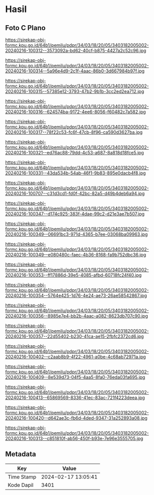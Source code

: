 # Hasil

## Foto C Plano

https://sirekap-obj-formc.kpu.go.id/64b1/pemilu/pdpr/34/03/18/20/05/3403182005002-20240216-100312--3573092a-bd62-40cf-b875-4427a2c52c96.jpg

https://sirekap-obj-formc.kpu.go.id/64b1/pemilu/pdpr/34/03/18/20/05/3403182005002-20240216-100314--5a96e4d9-2c1f-4aac-86b0-3d667984b97f.jpg

https://sirekap-obj-formc.kpu.go.id/64b1/pemilu/pdpr/34/03/18/20/05/3403182005002-20240216-100315--57385e12-3793-47b2-9b1b-3cc2ed2ea712.jpg

https://sirekap-obj-formc.kpu.go.id/64b1/pemilu/pdpr/34/03/18/20/05/3403182005002-20240216-100316--624574ba-9172-4ee6-8056-f60482c7a582.jpg

https://sirekap-obj-formc.kpu.go.id/64b1/pemilu/pdpr/34/03/18/20/05/3403182005002-20240216-100317--78f22c53-fc6f-47cb-8f96-ca590d3627ba.jpg

https://sirekap-obj-formc.kpu.go.id/64b1/pemilu/pdpr/34/03/18/20/05/3403182005002-20240216-100321--ed76ac88-79dd-4c53-a687-8a818d18fce5.jpg

https://sirekap-obj-formc.kpu.go.id/64b1/pemilu/pdpr/34/03/18/20/05/3403182005002-20240216-100331--43da534b-54ab-46f1-9b83-895e0dacb4f8.jpg

https://sirekap-obj-formc.kpu.go.id/64b1/pemilu/pdpr/34/03/18/20/05/3403182005002-20240216-100707--c31d3cd1-fd0f-42bc-82a5-d49b4deb6a94.jpg

https://sirekap-obj-formc.kpu.go.id/64b1/pemilu/pdpr/34/03/18/20/05/3403182005002-20240216-100347--d174c925-383f-4dae-99c2-d21e3ae7b507.jpg

https://sirekap-obj-formc.kpu.go.id/64b1/pemilu/pdpr/34/03/18/20/05/3403182005002-20240216-100349--06691bc3-971d-4365-b7ee-03068ba09963.jpg

https://sirekap-obj-formc.kpu.go.id/64b1/pemilu/pdpr/34/03/18/20/05/3403182005002-20240216-100349--e080480c-faec-4b36-8168-fa9b752dbc36.jpg

https://sirekap-obj-formc.kpu.go.id/64b1/pemilu/pdpr/34/03/18/20/05/3403182005002-20240216-100353--ff17886d-39e5-4085-afbd-60718fc24f40.jpg

https://sirekap-obj-formc.kpu.go.id/64b1/pemilu/pdpr/34/03/18/20/05/3403182005002-20240216-100354--5764e425-1d76-4e24-ae73-26ae58542867.jpg

https://sirekap-obj-formc.kpu.go.id/64b1/pemilu/pdpr/34/03/18/20/05/3403182005002-20240216-100356--8985e7e4-bb2b-4aac-a082-8623db707c90.jpg

https://sirekap-obj-formc.kpu.go.id/64b1/pemilu/pdpr/34/03/18/20/05/3403182005002-20240216-100357--22d55402-b230-41ca-ae15-2fbfc2372cd6.jpg

https://sirekap-obj-formc.kpu.go.id/64b1/pemilu/pdpr/34/03/18/20/05/3403182005002-20240216-100402--c2aab8b9-4f22-4961-a0be-4c68ab72971a.jpg

https://sirekap-obj-formc.kpu.go.id/64b1/pemilu/pdpr/34/03/18/20/05/3403182005002-20240216-100409--8e539d73-04f5-4aa5-8fa0-76eda03fa695.jpg

https://sirekap-obj-formc.kpu.go.id/64b1/pemilu/pdpr/34/03/18/20/05/3403182005002-20240216-100413--65869569-8336-41ec-83ac-721f4223deea.jpg

https://sirekap-obj-formc.kpu.go.id/64b1/pemilu/pdpr/34/03/18/20/05/3403182005002-20240216-100420--d642ae3c-fb6d-4ded-9347-31a252893a08.jpg

https://sirekap-obj-formc.kpu.go.id/64b1/pemilu/pdpr/34/03/18/20/05/3403182005002-20240216-100313--c851810f-ab56-450f-b93e-7e96e3555705.jpg


## Metadata

| Key        | Value               |
| ---------- | ------------------- |
| Time Stamp | 2024-02-17 13:05:41 |
| Kode Dapil | 3401                |



